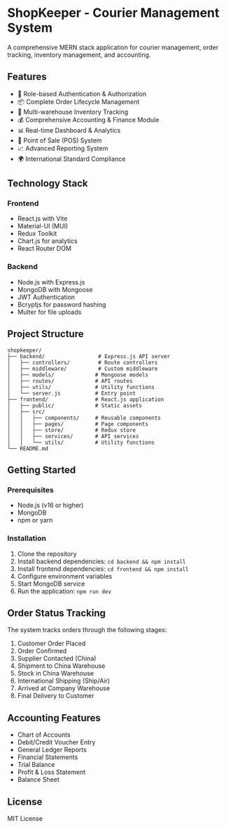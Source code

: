 # ShopKeeper - Courier Management System

A comprehensive MERN stack application for courier management, order tracking, inventory management, and accounting.

## Features

- 🔐 Role-based Authentication & Authorization
- 📦 Complete Order Lifecycle Management
- 🏪 Multi-warehouse Inventory Tracking
- 💰 Comprehensive Accounting & Finance Module
- 📊 Real-time Dashboard & Analytics
- 🛒 Point of Sale (POS) System
- 📈 Advanced Reporting System
- 🌍 International Standard Compliance

## Technology Stack

### Frontend
- React.js with Vite
- Material-UI (MUI)
- Redux Toolkit
- Chart.js for analytics
- React Router DOM

### Backend
- Node.js with Express.js
- MongoDB with Mongoose
- JWT Authentication
- Bcryptjs for password hashing
- Multer for file uploads

## Project Structure

```
shopkeeper/
├── backend/                 # Express.js API server
│   ├── controllers/         # Route controllers
│   ├── middleware/          # Custom middleware
│   ├── models/             # Mongoose models
│   ├── routes/             # API routes
│   ├── utils/              # Utility functions
│   └── server.js           # Entry point
├── frontend/               # React.js application
│   ├── public/             # Static assets
│   ├── src/
│   │   ├── components/     # Reusable components
│   │   ├── pages/          # Page components
│   │   ├── store/          # Redux store
│   │   ├── services/       # API services
│   │   └── utils/          # Utility functions
└── README.md
```

## Getting Started

### Prerequisites
- Node.js (v16 or higher)
- MongoDB
- npm or yarn

### Installation

1. Clone the repository
2. Install backend dependencies: `cd backend && npm install`
3. Install frontend dependencies: `cd frontend && npm install`
4. Configure environment variables
5. Start MongoDB service
6. Run the application: `npm run dev`

## Order Status Tracking

The system tracks orders through the following stages:
1. Customer Order Placed
2. Order Confirmed
3. Supplier Contacted (China)
4. Shipment to China Warehouse
5. Stock in China Warehouse
6. International Shipping (Ship/Air)
7. Arrived at Company Warehouse
8. Final Delivery to Customer

## Accounting Features

- Chart of Accounts
- Debit/Credit Voucher Entry
- General Ledger Reports
- Financial Statements
- Trial Balance
- Profit & Loss Statement
- Balance Sheet

## License

MIT License